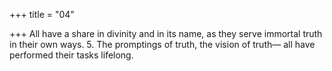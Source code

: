 +++
title = "04"

+++
All have a share in divinity and in its name,
as they serve immortal truth in their own ways. 5. The promptings of truth, the vision of truth—
all have performed their tasks lifelong.